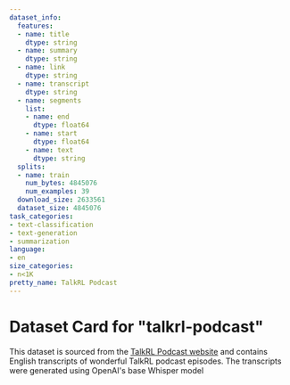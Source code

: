 ```yaml
---
dataset_info:
  features:
  - name: title
    dtype: string
  - name: summary
    dtype: string
  - name: link
    dtype: string
  - name: transcript
    dtype: string
  - name: segments
    list:
    - name: end
      dtype: float64
    - name: start
      dtype: float64
    - name: text
      dtype: string
  splits:
  - name: train
    num_bytes: 4845076
    num_examples: 39
  download_size: 2633561
  dataset_size: 4845076
task_categories:
- text-classification
- text-generation
- summarization
language:
- en
size_categories:
- n<1K
pretty_name: TalkRL Podcast
---
```

# Dataset Card for "talkrl-podcast"

This dataset is sourced from the [TalkRL Podcast website](https://www.talkrl.com/) and contains English transcripts of wonderful TalkRL podcast episodes. The transcripts were generated using OpenAI's base Whisper model